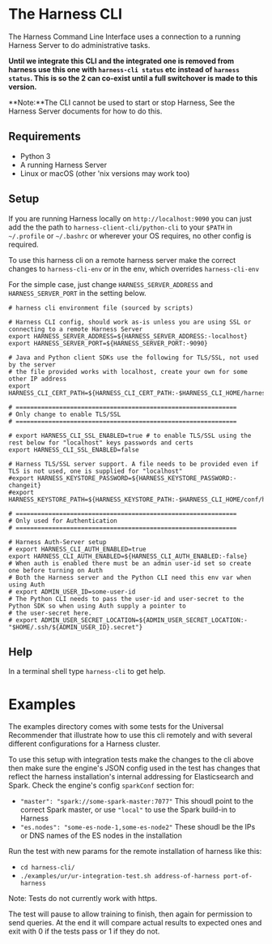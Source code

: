 # The Harness CLI

The Harness Command Line Interface uses a connection to a running Harness Server to do administrative tasks. 

**Until we integrate this CLI and the integrated one is removed from harness use this one with `harness-cli status` etc instead of `harness status`. This is so the 2 can co-exist until a full switchover is made to this version.**

**Note:**The CLI cannot be used to start or stop Harness, See the Harness Server documents for how to do this.

## Requirements

 - Python 3
 - A running Harness Server
 - Linux or macOS (other 'nix versions may work too)

## Setup

If you are running Harness locally on `http://localhost:9090` you can just add the the path to `harness-client-cli/python-cli` to your `$PATH` in `~/.profile` or `~/.bashrc` or wherever your OS requires, no other config is required.

To use this harness cli on a remote harness server make the correct changes to `harness-cli-env` or in the env, which overrides `harness-cli-env`

For the simple case, just change `HARNESS_SERVER_ADDRESS` and `HARNESS_SERVER_PORT` in the setting below.

```
# harness cli environment file (sourced by scripts)

# Harness CLI config, should work as-is unless you are using SSL or connecting to a remote Harness Server
export HARNESS_SERVER_ADDRESS=${HARNESS_SERVER_ADDRESS:-localhost}
export HARNESS_SERVER_PORT=${HARNESS_SERVER_PORT:-9090}

# Java and Python client SDKs use the following for TLS/SSL, not used by the server
# the file provided works with localhost, create your own for some other IP address
export HARNESS_CLI_CERT_PATH=${HARNESS_CLI_CERT_PATH:-$HARNESS_CLI_HOME/harness.pem}

# =============================================================
# Only change to enable TLS/SSL
# =============================================================

# export HARNESS_CLI_SSL_ENABLED=true # to enable TLS/SSL using the rest below for "localhost" keys passwords and certs
export HARNESS_CLI_SSL_ENABLED=false

# Harness TLS/SSL server support. A file needs to be provided even if TLS is not used, one is supplied for "localhost"
#export HARNESS_KEYSTORE_PASSWORD=${HARNESS_KEYSTORE_PASSWORD:-changeit}
#export HARNESS_KEYSTORE_PATH=${HARNESS_KEYSTORE_PATH:-$HARNESS_CLI_HOME/conf/harness.jks}

# =============================================================
# Only used for Authentication
# =============================================================

# Harness Auth-Server setup
# export HARNESS_CLI_AUTH_ENABLED=true
export HARNESS_CLI_AUTH_ENABLED=${HARNESS_CLI_AUTH_ENABLED:-false}
# When auth is enabled there must be an admin user-id set so create one before turning on Auth
# Both the Harness server and the Python CLI need this env var when using Auth
# export ADMIN_USER_ID=some-user-id
# The Python CLI needs to pass the user-id and user-secret to the Python SDK so when using Auth supply a pointer to
# the user-secret here.
# export ADMIN_USER_SECRET_LOCATION=${ADMIN_USER_SECRET_LOCATION:-"$HOME/.ssh/${ADMIN_USER_ID}.secret"}

```

## Help

In a terminal shell type `harness-cli` to get help.

# Examples

The examples directory comes with some tests for the Universal Recommender that illustrate how to use this cli remotely and with several different configurations for a Harness cluster.

To use this setup with integration tests make the changes to the cli above then make sure the engine's JSON config used in the test has changes that reflect the harness installation's internal addressing for Elasticsearch and Spark. Check the engine's config `sparkConf` section for:

 -  `"master": "spark://some-spark-master:7077"` This shoudl point to the correct Spark master, or use `"local"` to use the Spark build-in to Harness
 -  `"es.nodes": "some-es-node-1,some-es-node2"` These shoudl be the IPs or DNS names of the ES nodes in the installation

Run the test with new params for the remote installation of harness like this:

 - `cd harness-cli/`
 - `./examples/ur/ur-integration-test.sh address-of-harness port-of-harness`

Note: Tests do not currently work with https.
 
The test will pause to allow training to finish, then again for permission to send queries. At the end it will compare actual results to expected ones and exit with 0 if the tests pass or 1 if they do not.
